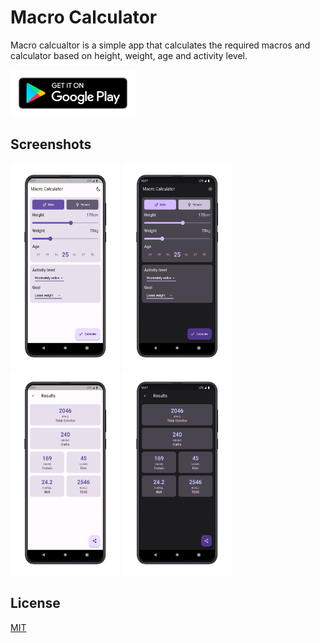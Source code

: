 # Macro Calculator

Macro calcualtor is a simple app that calculates the required macros and calculator based on height, weight, age and activity level.

[<img height="75" width="200" src="./screenshots/google-play-badge.png" alt="Play Store"/>](https://play.google.com/store/apps/details?id=com.newrathon.pace_calculator)

## Screenshots

<p>
<img height="328px" width="175px" src="screenshots/1.png" alt="macroCalculator"/>
<img height="328px" width="175px" src="screenshots/2.png" alt="macroCalculator"/>
<img height="328px" width="175px" src="screenshots/3.png" alt="macroCalculator"/>
<img height="328px" width="175px" src="screenshots/4.png" alt="macroCalculator"/> </p>

## License

[MIT](https://choosealicense.com/licenses/mit/)
